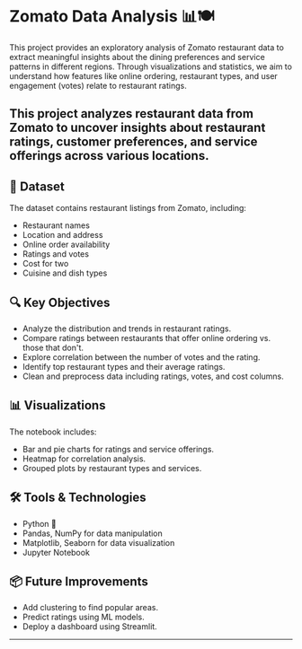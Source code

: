 # Zomato Data Analysis 📊🍽️
This project provides an exploratory analysis of Zomato restaurant data to extract meaningful insights about the dining preferences and service patterns in different regions. Through visualizations and statistics, we aim to understand how features like online ordering, restaurant types, and user engagement (votes) relate to restaurant ratings.

## This project analyzes restaurant data from Zomato to uncover insights about restaurant ratings, customer preferences, and service offerings across various locations.

## 📁 Dataset

The dataset contains restaurant listings from Zomato, including:
- Restaurant names
- Location and address
- Online order availability
- Ratings and votes
- Cost for two
- Cuisine and dish types

## 🔍 Key Objectives

- Analyze the distribution and trends in restaurant ratings.
- Compare ratings between restaurants that offer online ordering vs. those that don't.
- Explore correlation between the number of votes and the rating.
- Identify top restaurant types and their average ratings.
- Clean and preprocess data including ratings, votes, and cost columns.

## 📊 Visualizations

The notebook includes:
- Bar and pie charts for ratings and service offerings.
- Heatmap for correlation analysis.
- Grouped plots by restaurant types and services.

## 🛠️ Tools & Technologies

- Python 🐍
- Pandas, NumPy for data manipulation
- Matplotlib, Seaborn for data visualization
- Jupyter Notebook


## 📦 Future Improvements

- Add clustering to find popular areas.
- Predict ratings using ML models.
- Deploy a dashboard using Streamlit.

---



